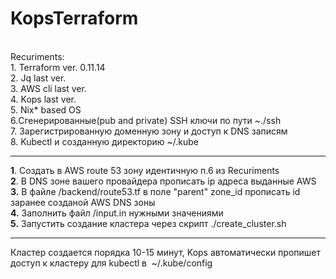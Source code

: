 <h1>KopsTerraform</h1>
<p><br />Recuriments:<br />1. Terraform ver. 0.11.14 <br />2. Jq last ver.<br />3. AWS сli last ver.<br />4. Kops last ver.<br />5. Nix* based OS<br />6.Сгенерированные(pub and private) SSH ключи по пути ~./ssh<br />7. Зарегистрированную доменную зону и доступ к DNS записям<br />8. Kubectl и созданную директорию&nbsp;~/.kube</p>
<hr />
<p><strong>1</strong>. Создать в AWS route 53 зону идентичную п.6 из Recuriments<br /><strong>2</strong>. В DNS зоне вашего провайдера прописать ip адреса выданные AWS<br /><span><b>3.</b> В файле /backend/route53.tf в поле "parent" zone_id прописать id заранее созданой AWS DNS зоны</span><br /><span><b>4.</b> Заполнить файл /input.in нужными значениями</span><br /><span><b>5.</b> Запустить создание кластера через скрипт ./create_cluster.sh</span></p>
<hr />
<p>Кластер создается порядка 10-15 минут, Kops автоматически пропишет доступ к кластеру для kubectl в&nbsp;&nbsp;~/.kube/config</p>
